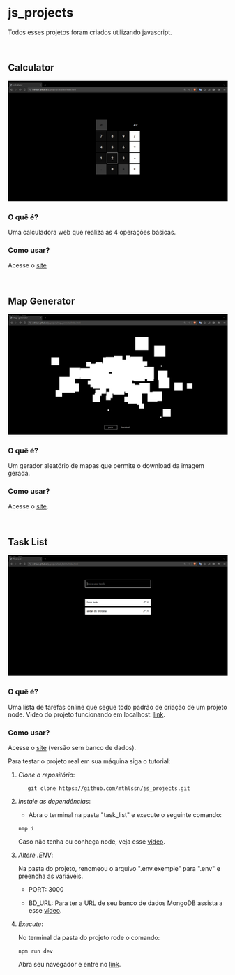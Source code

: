 # js_projects
Todos esses projetos foram criados utilizando javascript.

<br>

## Calculator

![Screenshot da calculadora](images/calculator.png)

### O quê é?

Uma calculadora web que realiza as 4 operações básicas.

### Como usar?

Acesse o [site](mthlssn.github.io/js_projects/)

<br>

## Map Generator

![Screenshot do gerador de mapa](images/map_generator.png)

### O quê é?

Um gerador aleatório de mapas que permite o download da imagem gerada.

### Como usar?

Acesse o [site](mthlssn.github.io/js_projects/).

<br>

## Task List

![Screenshot da lista de tarefas](images/task_list.png)

### O quê é?

Uma lista de tarefas online que segue todo padrão de criação de um projeto node. Video do projeto funcionando em localhost: [link](https://www.youtube.com/watch?v=Qy_VtRfyFpg).

### Como usar?

Acesse o [site](https://mthlssn.github.io/js_projects/task_list/site/index.html) (versão sem banco de dados).

Para testar o projeto real em sua máquina siga o tutorial:

1. *Clone o repositório*:
   ```
      git clone https://github.com/mthlssn/js_projects.git
   ```

2. *Instale as dependências*:

   - Abra o terminal na pasta "task_list" e execute o seguinte comando:

   ```
   nmp i
   ```

   Caso não tenha ou conheça node, veja esse [video](https://www.youtube.com/watch?v=7iSylg2UvU0).

3. *Altere .ENV*:

   Na pasta do projeto, renomeou o arquivo ".env.exemple" para ".env" e preencha as variáveis.

   - PORT: 3000

   - BD_URL: Para ter a URL de seu banco de dados MongoDB assista a esse [vídeo](https://www.youtube.com/watch?v=aJAQF-shEyM&t=162s).

4. *Execute*:
  
   No terminal da pasta do projeto rode o comando:

   ```
   npm run dev
   ```

   Abra seu navegador e entre no [link](http://localhost:3000/).

